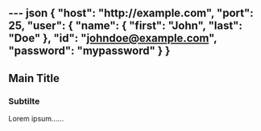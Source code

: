 --- json
{
    "host": "http:\/\/example.com",
    "port": 25,
    "user": {
        "name": {
            "first": "John",
            "last": "Doe"
        },
        "id": "johndoe@example.com",
        "password": "mypassword"
    }
}
---
Main Title
-----
### Subtilte

Lorem ipsum......
